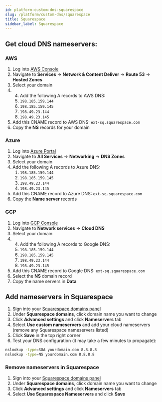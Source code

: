 ```yaml
---
id: platform-custom-dns-squarespace
slug: /platform/custom-dns/squarespace
title: Squarespace
sidebar_label: Squarespace
---
```


## Get cloud DNS nameservers:
### AWS
1. Log into [AWS Console](https://aws.amazon.com/console/)
2. Navigate to **Services** -> **Network & Content Deliver** -> **Route 53** -> **Hosted Zones**
3. Select your domain
4. 4. Add the following A records to AWS DNS:
   1. `198.185.159.144`
   2. `198.185.159.145`
   3. `198.49.23.144`
   4. `198.49.23.145`
5. Add this CNAME record to AWS DNS: `ext-sq.squarespace.com`
5. Copy the **NS** records for your domain

### Azure
1. Log into [Azure Portal](https://portal.azure.com/)
2. Navigate to **All Services** -> **Networking** -> **DNS Zones**
3. Select your domain
4. Add the following A records to Azure DNS:
   1. `198.185.159.144`
   2. `198.185.159.145`
   3. `198.49.23.144`
   4. `198.49.23.145`
5. Add this CNAME record to Azure DNS: `ext-sq.squarespace.com`
6. Copy the **Name server** records

### GCP
1. Log into [GCP Console](https://console.cloud.google.com/)
2. Navigate to **Network services** -> **Cloud DNS**
3. Select your domain
4. 4. Add the following A records to Google DNS:
   1. `198.185.159.144`
   2. `198.185.159.145`
   3. `198.49.23.144`
   4. `198.49.23.145`
5. Add this CNAME record to Google DNS: `ext-sq.squarespace.com`
5. Select the **NS** domain record
6. Copy the name servers in **Data**

## Add nameservers in Squarespace
1. Sign into your [Squarespace domains panel](https://account.squarespace.com/project-picker?client_id=helpcenter&redirect_url=%2Fsettings%2Fdomains)
2. Under **Squarespace domains**, click domain name you want to change
3. Click **Advanced settings** and click **Nameservers** tab
4. Select **Use custom nameservers** and add your cloud nameservers (remove any Squarespace nameservers listed)
5. Click **Save** in the top right corner
6. Test your DNS configuration (it may take a few minutes to propagate):
```bash
nslookup -type=SOA yourdomain.com 8.8.8.8
nslookup -type=NS yourdomain.com 8.8.8.8
```

### Remove nameservers in Squarespace
1. Sign into your [Squarespace domains panel](https://account.squarespace.com/project-picker?client_id=helpcenter&redirect_url=%2Fsettings%2Fdomains)
2. Under **Squarespace domains**, click domain name you want to change
3. Click **Advanced settings** and click **Nameservers** tab
4. Select **Use Squarespace Nameservers** and click **Save**